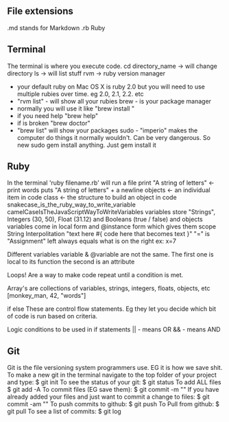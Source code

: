 ## File extensions
.md stands for Markdown
.rb Ruby

## Terminal
The terminal is where you execute code.
cd directory_name -> will change directory
ls -> will list stuff
rvm -> ruby version manager
 - your default ruby on Mac OS X is ruby 2.0 but you will need to use multiple rubies over time. eg 2.0, 2.1, 2.2. etc
 - "rvm list" - will show all your rubies
brew - is your package manager
  - normally you will use it like "brew install <something>"
  - if you need help "brew help"
  - if is broken "brew doctor"
  - "brew list" will show your packages
sudo - "imperio" makes the computer do things it normally wouldn't. Can be very dangerous. So new sudo gem install anything. Just gem install it

## Ruby
In the terminal 'ruby filename.rb' will run a file
print "A string of letters" <- print words
puts "A string of letters" + a newline
objects <- an individual item in code
class <- the structure to build an object in code
snakecase_is_the_ruby_way_to_write_variable
camelCaseIsTheJavaScriptWayToWriteVariables
variables store "Strings", Integers (30, 50), Float (31.12) and Booleans (true / false) and objects
variables come in local form and @instance form which gives them scope
String Interpolitation "text here #{ code here that becomes text }"
"=" is "Assignment" left always equals what is on the right ex: x=7

Different variables
variable & @variable are not the same. The first one is local to its function the second is an attribute

Loops! Are a way to make code repeat until a condition is met.

Array's are collections of variables, strings, integers, floats, objects, etc
[monkey_man, 42, "words"]

if else
These are control flow statements. Eg they let you decide which bit of code is run based on criteria.

Logic conditions to be used in if statements
|| - means OR
&& - means AND

## Git
Git is the file versioning system programmers use. EG it is how we save shit.
To make a new git in the terminal navigate to the top folder of your project and type:
$ git init
To see the status of your git:
$ git status
To add ALL files
$ git add -A
To commit files (EG save them):
$ git commit -m "<Commit message here>"
If you have already added your files and just want to commit a change to files:
$ git commit -am "<Commit message here>"
To push commits to github:
$ git push
To Pull from github:
$ git pull
To see a list of commits:
$ git log
